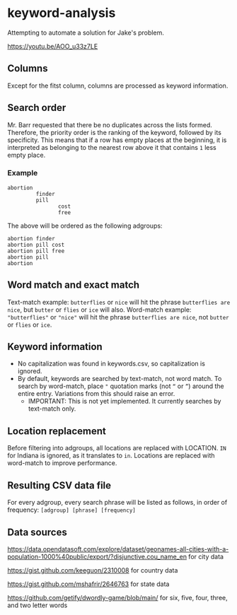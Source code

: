# keyword-analysis

<!-- (I don't really intend to work to hard on the README.) -->

Attempting to automate a solution for Jake's problem.

<!-- I will use Python to start because it is the easiest, but perhaps I will switch to JavaScript so it is more portable and works better with his workflow. -->

https://youtu.be/AOO_u33z7LE

<!-- *There are still a number of TODO items*

Please try each command. I am still working on implementing them, and some of them may just say "TODO." -->

## Columns 

Except for the fitst column, columns are processed as keyword information.

## Search order

Mr. Barr requested that there be no duplicates across the lists formed. Therefore, the priority order is the ranking of the keyword, followed by its specificity. This means that if a row has empty places at the beginning, it is interpreted as belonging to the nearest row above it that contains `1` less empty place.

### Example
```
abortion		
	     finder	
	     pill	
		        cost
		        free
```
The above will be ordered as the following adgroups:
```
abortion finder
abortion pill cost
abortion pill free
abortion pill
abortion
```

## Word match and exact match

Text-match example: `butterflies` or `nice` will hit the phrase `butterflies are nice`, but `butter` or `flies` or `ice` will also.
Word-match example: `"butterflies"` or `"nice"` will hit the phrase `butterflies are nice`, not `butter` or `flies` or `ice`.

## Keyword information

 - No capitalization was found in keywords.csv, so capitalization is ignored.
 - By default, keywords are searched by text-match, not word match. To search by word-match, place `"` quotation marks (not `“` or `”`) around the entire entry. Variations from this should raise an error.
   - IMPORTANT: This is not yet implemented. It currently searches by text-match only.
 <!-- - Due to the word-match policy, entries with a space included must have quotation marks around them. -->
 <!-- - All keywords must be in separate columns, or they will be interpreted as text match. -->

## Location replacement

Before filtering into adgroups, all locations are replaced with LOCATION. `IN` for Indiana is ignored, as it translates to `in`. Locations are replaced with word-match to improve performance.

## Resulting CSV data file

For every adgroup, every search phrase will be listed as follows, in order of frequency:
`[adgroup] [phrase] [frequency]`

## Data sources

https://data.opendatasoft.com/explore/dataset/geonames-all-cities-with-a-population-1000%40public/export/?disjunctive.cou_name_en
for city data

https://gist.github.com/keeguon/2310008
for country data

https://gist.github.com/mshafrir/2646763
for state data

https://github.com/getify/dwordly-game/blob/main/
for six, five, four, three, and two letter words

